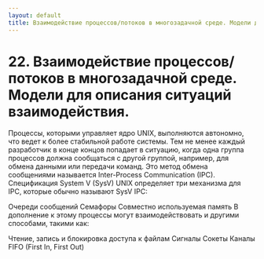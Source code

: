 ```yaml
---
layout: default
title: Взаимодействие процессов/потоков в многозадачной среде. Модели для описания ситуаций взаимодействия. (Unixсистемы).
---
```


# 22. Взаимодействие процессов/потоков в многозадачной среде. Модели для описания ситуаций взаимодействия.

Процессы, которыми управляет ядро UNIX, выполняются автономно, что ведет к более стабильной работе системы. Тем не менее каждый разработчик в конце концов попадает в ситуацию, когда одна группа процессов должна сообщаться с другой группой, например, для обмена данными или передачи команд. Это метод обмена сообщениями называется Inter-Process Communication (IPC). Спецификация System V (SysV) UNIX определяет три механизма для IPC, которые обычно называют SysV IPC:

Очереди сообщений
Семафоры
Совместно используемая память
В дополнение к этому процессы могут взаимодействовать и другими способами, такими как:

Чтение, запись и блокировка доступа к файлам
Сигналы
Сокеты
Каналы
FIFO (First In, First Out)